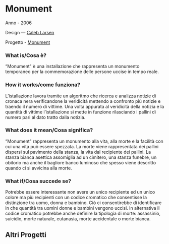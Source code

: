 # Monument #

Anno - 2006

Design — [Caleb Larsen](http://caleblarsen.com)

Progetto - [Monument](http://caleblarsen.com/monument/)


### What is/Cosa è? ###
“Monument" è una installazione che rappresenta un monumento temporaneo per la commemorazione delle persone uccise in tempo reale.

### How it works/come funziona? ###
L’istallazione lavora tramite un algoritmo che ricerca e analizza notizie di cronaca nera verificandone la veridicità mettendo a confronto più notizie e traendo il numero di vittime.
Una volta appurata al veridicità della notizia e la quantità di vittime l’istallazione si mette in funzione rilasciando i pallini di numero pari al dato tratto dalla notizia.

### What does it mean/Cosa significa? ###
“Monument" rappresenta un monumento alla vita, alla morte e la facilità con cui una vita può essere spezzata.
La morte viene rappresentata dei pallini dispersi sul pavimento della stanza, la vita dal recipiente dei pallini.
La stanza bianca asettica assomiglia ad un cimitero, una stanza funebre, un obitorio ma anche il bagliore banco luminoso che spesso viene descritto quando ci si avvicina alla morte.

### What if/Cosa succede se? ###
Potrebbe essere interessante non avere un unico recipiente ed un unico colore ma più recipienti con un codice cromatico che consentisse la distinzione tra uomo, donna e bambino.
Ciò ci consentirebbe di identificare in che quantità tra uomini donne e bambini vengono uccisi.
In alternativa il codice cromatico potrebbe anche definire la tipologia di morte: assassinio, suicidio, morte naturale, eutanasia, morte accidentale o morte bianca.

## Altri Progetti ##
